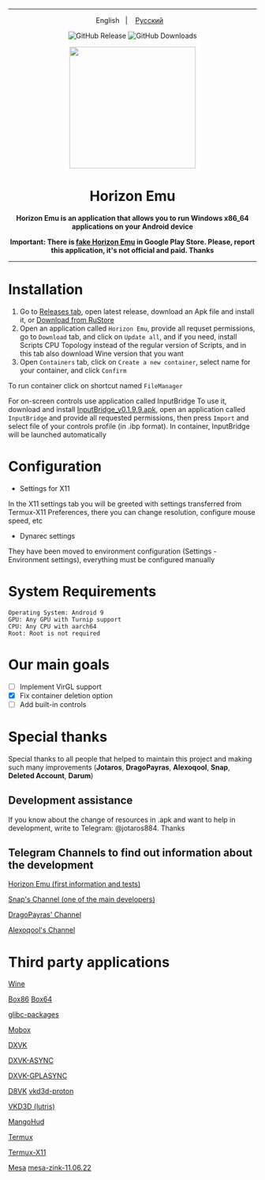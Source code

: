 ----

<p align="center">
English
&nbsp;&nbsp;| &nbsp;&nbsp;
<a href="https://github.com/HorizonEmuTeam/Horizon-Emu/blob/main/README-RUS.md">Русский</a>
&nbsp;&nbsp;
</p>

<div align="center">

![GitHub Release](https://img.shields.io/github/v/release/HorizonEmuTeam/Horizon-Emu?label=Latest%20Version)
![GitHub Downloads](https://img.shields.io/github/downloads/HorizonEmuTeam/Horizon-Emu/total?logo=github&label=Total%20Downloads)

<p align="center">
	<img src="ProjectLogo.png" width="256" height="246" />
</p>

  <h1 align="center">Horizon Emu</h1>

  <p align="center">
    <strong>Horizon Emu is an application that allows you to run Windows x86_64 applications on your Android device</strong>
  </p>

<strong>Important: There is [fake Horizon Emu](https://play.google.com/store/apps/details?id=com.chahal.horiz) in Google Play Store. Please, report this application, it's not official and paid. Thanks</strong>

----

</div>

# Installation 

1. Go to [Releases tab](https://github.com/HorizonEmuTeam/Horizon-Emu/releases/), open latest release, download an Apk file and install it, or [Download from RuStore](https://apps.rustore.ru/app/com.antutu.ABenchMark)
2. Open an application called `Horizon Emu`, provide all requset permissions, go to `Download` tab, and click on `Update all`, and if you need, install Scripts CPU Topology instead of the regular version of Scripts, and in this tab also download Wine version that you want
3. Open `Containers` tab, click on `Create a new container`, select name for your container, and click `Confirm`

To run container click on shortcut named `FileManager`

For on-screen controls use application called InputBridge
To use it, download and install [InputBridge_v0.1.9.9.apk](https://raw.githubusercontent.com/HorizonEmuTeam/Horizon-Emu/main/InputBridge_v0.1.9.9.apk), open an application called `InputBridge` and provide all requested permissions, then press `Import` and select file of your controls profile (in .ibp format).
In container, InputBridge will be launched automatically

# Configuration
* Settings for X11

In the X11 settings tab you will be greeted with settings transferred from Termux-X11 Preferences, there you can change resolution, configure mouse speed, etc
* Dynarec settings

They have been moved to environment configuration (Settings - Environment settings), everything must be configured manually

# System Requirements

```
Operating System: Android 9
GPU: Any GPU with Turnip support
CPU: Any CPU with aarch64
Root: Root is not required
```

# Our main goals

- [ ] Implement VirGL support
- [x] Fix container deletion option
- [ ] Add built-in controls

# Special thanks
Special thanks to all people that helped to maintain this project and making such many improvements (<b>Jotaros</b>, <b>DragoPayras</b>, <b>Alexoqool</b>, <b>Snap</b>, <b>Deleted Account</b>, <b>Darum</b>)

## Development assistance
If you know about the change of resources in .apk and want to help in development, write to Telegram: @jotaros884. Thanks

## Telegram Channels to find out information about the development

[Horizon Emu (first information and tests)](https://t.me/HorizonEmuOfficial)

[Snap's Channel (one of the main developers)](https://t.me/MoboxWinlatorExagear)

[DragoPayras' Channel](https://t.me/DragOS_Channel)

[Alexoqool's Channel](https://t.me/WinlatorRus)

# Third party applications

[Wine](https://wiki.winehq.org/Licensing)

[Box86](https://github.com/ptitSeb/box86)
[Box64](https://github.com/ptitSeb/box64)

[glibc-packages](https://github.com/termux-pacman/glibc-packages)

[Mobox](https://github.com/olegos2/mobox)

[DXVK](https://github.com/doitsujin/dxvk)

[DXVK-ASYNC](https://github.com/Sporif/dxvk-async)

[DXVK-GPLASYNC](https://gitlab.com/Ph42oN/dxvk-gplasync)

[D8VK](https://github.com/AlpyneDreams/d8vk)
 [vkd3d-proton](https://github.com/HansKristian-Work/vkd3d-proton)

[VKD3D (lutris)](https://github.com/lutris/vkd3d)

[MangoHud](https://github.com/flightlessmango/MangoHud)

[Termux](https://github.com/termux/termux-app)

[Termux-X11](https://github.com/termux/termux-x11)

[Mesa](https://docs.mesa3d.org/license.html)
 [mesa-zink-11.06.22](https://github.com/alexvorxx/mesa-zink-11.06.22)
